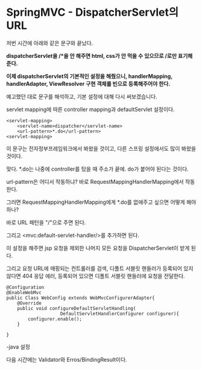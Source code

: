 # SpringMVC - DispatcherServlet의 URL

저번 시간에 아래와 같은 문구와 끝났다.

**dispatcherServlet을 /\*을 안 해주면 html, css가 안 먹을 수 있으므로 /로만 표기해준다.**

**이제 dispatcherServlet의 기본적인 설정을 해줬으니, handlerMapping, handlerAdapter, ViewResolver 구현 객체를 빈으로 등록해주어야 한다.**

예고했던 대로 문구를 해석하고, 기본 설정에 대해 다시 써보겠습니다.

servlet mapping에 따른 controller mapping과 defaultServlet 설정이다.

```text
<servlet-mapping>
	<servlet-name>dispatcher</servlet-name>
	<url-pattern>*.do</url-pattern>
<servlet-mapping>
```

이 문구는 전자정부프레임워크에서 봐왔을 것이고, 다른 스프링 설정에서도 많이 봐왔을 것이다.

맞다. \*.do는 나중에 controller를 탔을 때 주소가 끝에. do가 붙어야 된다는 것이다.

url-pattern은 어디서 작동하냐? 바로 RequestMappingHandlerMapping에서 작동한다. 

그러면 RequestMappingHandlerMapping에게 \*.do를 없애주고 싶으면 어떻게 해야 하나?

바로 URL 패턴을 "/"으로 주면 된다.

그리고 &lt;mvc:default-servlet-handler/&gt;를 추가하면 된다.

이 설정을 해주면 jsp 요청을 제외한 나머지 모든 요청을 DispatcherServlet이 받게 된다.

그리고 요청 URL에 매핑되는 컨트롤러를 검색, 디폴트 서블릿 핸들러가 등록되어 있지 않다면 404 응답 에러, 등록되어 있으면 디폴트 서블릿 핸들러에 요청을 전달한다.

```text
@Configuration
@EnableWebMvc
public Class WebConfig extends WebMvcConfigurerAdapter{
	@Override
    public void configureDefaultServletHandling(
    				DefaultServletHandlerConfigurer configurer){
    	configurer.enable();
    }
    
}
```

-java 설정

다음 시간에는 Validator와 Erros/BindingResult이다.

